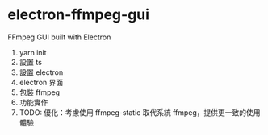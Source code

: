 # electron-ffmpeg-gui
FFmpeg GUI built with Electron



1. yarn init
2. 設置 ts 
3. 設置 electron 
4. electron 界面
5. 包裝 ffmpeg 
6. 功能實作
7. TODO: 優化：考慮使用 ffmpeg-static 取代系統 ffmpeg，提供更一致的使用體驗


